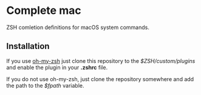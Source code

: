 # Complete mac

ZSH comletion definitions for macOS system commands.

## Installation

If you use [oh-my-zsh](https://ohmyz.sh) just clone this repository to the *$ZSH/custom/plugins* and enable the plugin in your **.zshrc** file.

If you do not use oh-my-zsh, just clone the repository somewhere and add the path to the *$fpath* variable.

